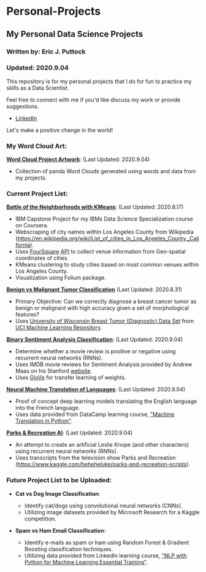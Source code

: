# Personal-Projects
## My Personal Data Science Projects

### Written by: Eric J. Puttock
### Updated: 2020.9.04

This repository is for my personal projects that I do for fun to practice my skills as a Data Scientist.

Feel free to connect with me if you'd like discuss my work or provide suggestions.
- [LinkedIn](https://www.linkedin.com/in/ejputtock/)

Let's make a positive change in the world!

### My Word Cloud Art:
[**Word Cloud Project Artwork**](https://github.com/EJPanda/Personal-Projects/tree/master/EJP%20-%20Word%20Cloud%20Project%20Artwork): (Last Updated: 2020.9.04)
- Collection of panda Word Clouds generated using words and data from my projects.


### Current Project List:

[**Battle of the Neighborhoods with KMeans**](https://github.com/EJPanda/Personal-Projects/tree/master/EJP%20-%20Battle%20of%20the%20Neighborhoods%20with%20KMeans): (Last Updated: 2020.8.17)
- IBM Capstone Project for my IBMs Data Science Specialization course on Coursera.
- Webscraping of city names within Los Angeles County from Wikipedia (https://en.wikipedia.org/wiki/List_of_cities_in_Los_Angeles_County,_California).
- Uses [FourSquare](https://foursquare.com/) [API](https://developer.foursquare.com/docs/places-api/endpoints/) to collect venue information from Geo-spatial coordinates of cities.
- KMeans clustering to study cities based on most common venues within Los Angeles County.
- Visualization using Folium package.

[**Benign vs Malignant Tumor Classification**](https://github.com/EJPanda/Personal-Projects/tree/master/EJP%20-%20Benign%20vs%20Malignant%20Tumor%20Classification) (Last Updated: 2020.8.31)
- Primary Objective: Can we correctly diagnose a breast cancer tumor as benign or malignant with high accuracy given a set of morphological features?
- Uses [University of Wisconsin Breast Tumor (Diagnostic) Data Set](https://archive.ics.uci.edu/ml/datasets/Breast+Cancer+Wisconsin+%28Diagnostic%29) from [UCI Machine Learning Repository](https://archive.ics.uci.edu/ml/index.php).

[**Binary Sentiment Analysis Classification**](https://github.com/EJPanda/Personal-Projects/tree/master/EJP%20-%20Binary%20Sentiment%20Analysis%20Classification): (Last Updated: 2020.9.04)
- Determine whether a movie review is positive or negative using recurrent neural networks (RNNs).
- Uses IMDB movie reviews for Sentiment Analysis provided by Andrew Maas on his Stanford [website](https://ai.stanford.edu/~amaas/data/sentiment/index.html).
- Uses [GloVe](https://nlp.stanford.edu/projects/glove/) for transfer learning of weights.

[**Neural Machine Translation of Languages**](https://github.com/EJPanda/Personal-Projects/tree/master/EJP%20-%20Neural%20Machine%20Translation%20of%20Languages): (Last Updated: 2020.9.04)
- Proof of concept deep learning models translating the English language into the French language.
- Uses data provided from DataCamp learning course, ["Machine Translation in Python"](https://learn.datacamp.com/courses/machine-translation-in-python).

[**Parks & Recreation AI**](https://github.com/EJPanda/Personal-Projects/tree/master/EJP%20-%20Parks%20%26%20Recreation%20AI): (Last Updated: 2020.9.04)
- An attempt to create an artificial Leslie Knope (and other characters) using recurrent neural networks (RNNs).
- Uses transcripts from the television show Parks and Recreation (https://www.kaggle.com/heheheluke/parks-and-recreation-scripts).

### Future Project List to be Uploaded:

- **Cat vs Dog Image Classification**:
   - Identify cat/dogs using convolutional neural networks (CNNs).
   - Utilizing image datasets provided by Microsoft Research for a Kaggle competition.

- **Spam vs Ham Email Classification**:
   - Identify e-mails as spam or ham using Random Forest & Gradient Boosting classification techniques.
   - Utilizing data provided from LinkedIn learning course, ["NLP with Python for Machine Learning Essential Training"](https://www.linkedin.com/learning/nlp-with-python-for-machine-learning-essential-training).
